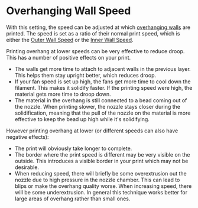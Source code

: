 Overhanging Wall Speed
====
With this setting, the speed can be adjusted at which [overhanging walls](wall_overhang_angle.md) are printed. The speed is set as a ratio of their normal print speed, which is either the [Outer Wall Speed](./speed_wall_0.md) or the [Inner Wall Speed](./speed_wall_x.md).

Printing overhang at lower speeds can be very effective to reduce droop. This has a number of positive effects on your print.
* The walls get more time to attach to adjacent walls in the previous layer. This helps them stay upright better, which reduces droop.
* If your fan speed is set up high, the fans get more time to cool down the filament. This makes it solidify faster. If the printing speed were high, the material gets more time to droop down.
* The material in the overhang is still connected to a bead coming out of the nozzle. When printing slower, the nozzle stays closer during the solidification, meaning that the pull of the nozzle on the material is more effective to keep the bead up high while it's solidifying.

However printing overhang at lower (or different speeds can also have negative effects):
* The print will obviously take longer to complete.
* The border where the print speed is different may be very visible on the outside. This introduces a visible border in your print which may not be desirable.
* When reducing speed, there will briefly be some overextrusion out the nozzle due to high pressure in the nozzle chamber. This can lead to blips or make the overhang quality worse. When increasing speed, there will be some underextrusion. In general this technique works better for large areas of overhang rather than small ones.